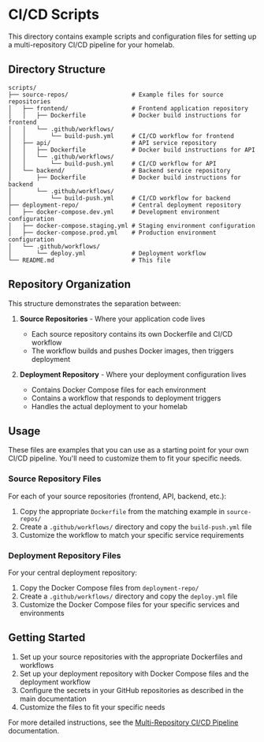 # CI/CD Scripts

This directory contains example scripts and configuration files for setting up a multi-repository CI/CD pipeline for your homelab.

## Directory Structure

```
scripts/
├── source-repos/                  # Example files for source repositories
│   ├── frontend/                  # Frontend application repository
│   │   ├── Dockerfile             # Docker build instructions for frontend
│   │   └── .github/workflows/
│   │       └── build-push.yml     # CI/CD workflow for frontend
│   ├── api/                       # API service repository
│   │   ├── Dockerfile             # Docker build instructions for API
│   │   └── .github/workflows/
│   │       └── build-push.yml     # CI/CD workflow for API
│   └── backend/                   # Backend service repository
│       ├── Dockerfile             # Docker build instructions for backend
│       └── .github/workflows/
│           └── build-push.yml     # CI/CD workflow for backend
├── deployment-repo/               # Central deployment repository
│   ├── docker-compose.dev.yml     # Development environment configuration
│   ├── docker-compose.staging.yml # Staging environment configuration
│   ├── docker-compose.prod.yml    # Production environment configuration
│   └── .github/workflows/
│       └── deploy.yml             # Deployment workflow
└── README.md                      # This file
```

## Repository Organization

This structure demonstrates the separation between:

1. **Source Repositories** - Where your application code lives
   - Each source repository contains its own Dockerfile and CI/CD workflow
   - The workflow builds and pushes Docker images, then triggers deployment

2. **Deployment Repository** - Where your deployment configuration lives
   - Contains Docker Compose files for each environment
   - Contains a workflow that responds to deployment triggers
   - Handles the actual deployment to your homelab

## Usage

These files are examples that you can use as a starting point for your own CI/CD pipeline. You'll need to customize them to fit your specific needs.

### Source Repository Files

For each of your source repositories (frontend, API, backend, etc.):

1. Copy the appropriate `Dockerfile` from the matching example in `source-repos/`
2. Create a `.github/workflows/` directory and copy the `build-push.yml` file
3. Customize the workflow to match your specific service requirements

### Deployment Repository Files

For your central deployment repository:

1. Copy the Docker Compose files from `deployment-repo/`
2. Create a `.github/workflows/` directory and copy the `deploy.yml` file
3. Customize the Docker Compose files for your specific services and environments

## Getting Started

1. Set up your source repositories with the appropriate Dockerfiles and workflows
2. Set up your deployment repository with Docker Compose files and the deployment workflow
3. Configure the secrets in your GitHub repositories as described in the main documentation
4. Customize the files to fit your specific needs

For more detailed instructions, see the [Multi-Repository CI/CD Pipeline](../multi-repo-cicd.md) documentation. 